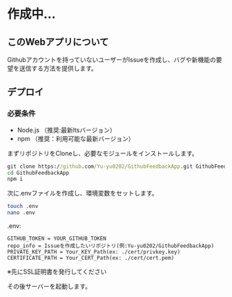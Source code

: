 # 作成中...

## このWebアプリについて
Githubアカウントを持っていないユーザーがIssueを作成し、バグや新機能の要望を送信する方法を提供します。
## デプロイ
### 必要条件
- Node.js （推奨:最新ltsバージョン）
- npm （推奨：利用可能な最新バージョン）

まずリポジトリをCloneし、必要なモジュールをインストールします。
```cmd or bash
git clone https://github.com/Yu-yu0202/GithubFeedbackApp.git GithubFeedbackApp
cd GithubFeedbackApp
npm i
```
次に.envファイルを作成し、環境変数をセットします。
```bash
touch .env
nano .env
```
.env:
```.env
GITHUB_TOKEN = YOUR_GITHUB_TOKEN
repo_info = Issueを作成したいリポジトリ(例:Yu-yu0202/GithubFeedbackApp)
PRIVATE_KEY_PATH = Your_KEY_Path(ex: ./cert/privkey.key)
CERTIFICATE_PATH = Your_CERT_Path(ex: ./cert/cert.pem)
```
※先にSSL証明書を発行してください

その後サーバーを起動します。
